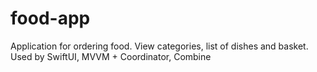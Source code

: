# food-app
Application for ordering food. View categories, list of dishes and basket. Used by SwiftUI, MVVM + Coordinator, Combine
